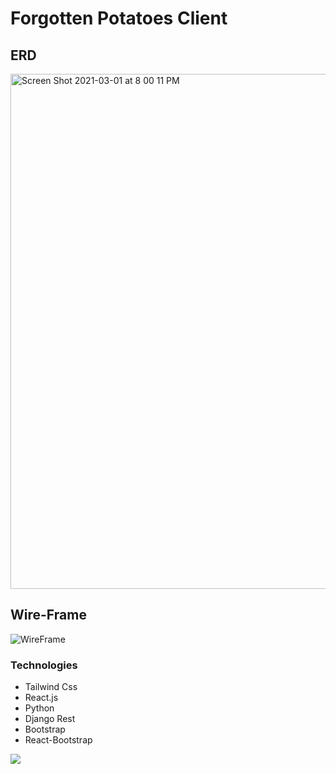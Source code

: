 
# Forgotten Potatoes Client

## ERD

<img width="824" alt="Screen Shot 2021-03-01 at 8 00 11 PM" src="https://user-images.githubusercontent.com/62916291/109590181-bd207180-7ac8-11eb-908d-02c9d91c281e.png">

## Wire-Frame


![WireFrame](https://user-images.githubusercontent.com/62916291/110061300-007b1a00-7d2d-11eb-87c4-6bcad7b2f3fa.jpg)


### Technologies

- Tailwind Css
- React.js
- Python
- Django Rest
- Bootstrap
- React-Bootstrap



<img src="https://img.shields.io/badge/Python-3776AB?style=for-the-badge&logo=python&logoColor=white"/>

